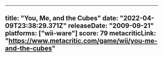 
---
title: "You, Me, and the Cubes"
date: "2022-04-09T23:38:29.371Z"
releaseDate: "2009-09-21"
platforms: ["wii-ware"]
score: 79
metacriticLink: "https://www.metacritic.com/game/wii/you-me-and-the-cubes"
---
